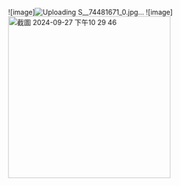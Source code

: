 ![image]![Uploading S__74481671_0.jpg…]()
![image]<img width="330" alt="截圖 2024-09-27 下午10 29 46" src="https://github.com/user-attachments/assets/ebba5a05-1104-4a82-a13a-b05eac853ed9">

